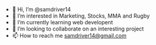 - 👋 Hi, I’m @samdriver14
- 👀 I’m interested in Marketing, Stocks, MMA and Rugby
- 🌱 I’m currently learning web developent
- 💞️ I’m looking to collaborate on an interesting project
- 📫 How to reach me samdriver14@gmail.com

<!---
samdriver14/samdriver14 is a ✨ special ✨ repository because its `README.md` (this file) appears on your GitHub profile.
You can click the Preview link to take a look at your changes.
--->
